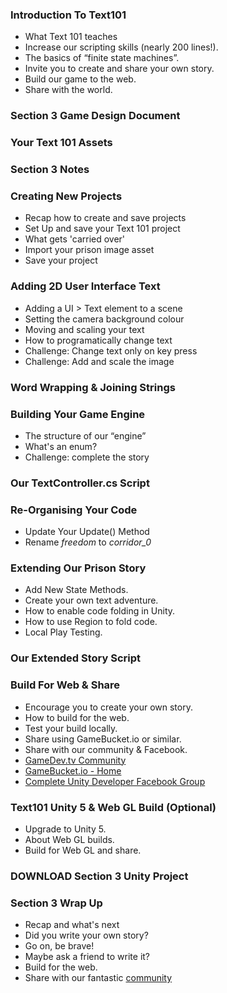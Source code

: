 ### Introduction To Text101 ###

+ What Text 101 teaches
+ Increase our scripting skills (nearly 200 lines!).
+ The basics of “finite state machines”.
+ Invite you to create and share your own story.
+ Build our game to the web.
+ Share with the world.

### Section 3 Game Design Document ###



### Your Text 101 Assets ###



### Section 3 Notes ###



### Creating New Projects ###

+ Recap how to create and save projects
+ Set Up and save your Text 101 project
+ What gets 'carried over'
+ Import your prison image asset
+ Save your project

### Adding 2D User Interface Text ###

+ Adding a UI > Text element to a scene
+ Setting the camera background colour
+ Moving and scaling your text
+ How to programatically change text
+ Challenge: Change text only on key press
+ Challenge: Add and scale the image

### Word Wrapping & Joining Strings ###



### Building Your Game Engine ###

+ The structure of our “engine”
+ What's an enum?
+ Challenge: complete the story

### Our TextController.cs Script ###



### Re-Organising Your Code ###

+ Update Your Update() Method
+ Rename _freedom_ to _corridor_0_

### Extending Our Prison Story ###

+ Add New State Methods.
+ Create your own text adventure.
+ How to enable code folding in Unity.
+ How to use Region to fold code.
+ Local Play Testing.

### Our Extended Story Script ###



### Build For Web & Share ###

+ Encourage you to create your own story.
+ How to build for the web.
+ Test your build locally.
+ Share using GameBucket.io or similar.
+ Share with our community & Facebook.
+ [GameDev.tv Community](https://community.gamedev.tv)
+ [GameBucket.io - Home](http://www.gamebucket.io/)
+ [Complete Unity Developer Facebook Group](https://www.facebook.com/groups/completeunitydeveloper/)

### Text101 Unity 5 & Web GL Build (Optional) ###

+ Upgrade to Unity 5.
+ About Web GL builds.
+ Build for Web GL and share.

### DOWNLOAD Section 3 Unity Project ###



### Section 3 Wrap Up ###

+ Recap and what's next
+ Did you write your own story?
+ Go on, be brave!
+ Maybe ask a friend to write it?
+ Build for the web.
+ Share with our fantastic [community](https://community.gamedev.tv/c/unity/S03-text101)
